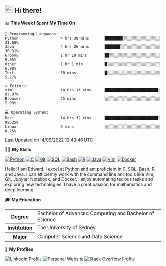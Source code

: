 ## <a href="#"><img src="https://media.giphy.com/media/hvRJCLFzcasrR4ia7z/giphy.gif" width="25px" height="25px"></a> Hi there!

<!--START_SECTION:waka-->
📊 **This Week I Spent My Time On** 

```text
💬 Programming Languages: 
Python                   4 hrs 38 mins       ████████░░░░░░░░░░░░░░░░░   31.65% 
Java                     4 hrs 26 mins       ███████░░░░░░░░░░░░░░░░░░   30.31% 
Groovy                   1 hr 19 mins        ██░░░░░░░░░░░░░░░░░░░░░░░   9.05% 
Other                    1 hr 1 min          █░░░░░░░░░░░░░░░░░░░░░░░░   6.98% 
Text                     50 mins             █░░░░░░░░░░░░░░░░░░░░░░░░   5.77%

🔥 Editors: 
Vim                      14 hrs 13 mins      ████████████████████████░   97.07% 
Browser                  25 mins             ░░░░░░░░░░░░░░░░░░░░░░░░░   2.93%

💻 Operating System: 
Mac                      14 hrs 32 mins      ████████████████████████░   99.25% 
Linux                    6 mins              ░░░░░░░░░░░░░░░░░░░░░░░░░   0.75%

```


 Last Updated on 14/09/2022 12:43:46 UTC
<!--END_SECTION:waka-->

💪🏻 **My Skills**

[![Python](https://img.shields.io/badge/-Python-yellow?style=flat-square&logo=Python)](#)
[![C     ](https://img.shields.io/badge/-C-blue?style=flat-square&logo=C)](#)
[![Git   ](https://img.shields.io/badge/-Git-grey?style=flat-square&logo=Git)](#)
[![SQL   ](https://img.shields.io/badge/-SQL-grey?style=flat-square&logo=SQLite)](#)
[![Bash  ](https://img.shields.io/badge/-Bash-grey?style=flat-square&logo=GNU-Bash)](#)
[![R     ](https://img.shields.io/badge/-R-grey?style=flat-square&logo=R)](#)
[![Java  ](https://img.shields.io/badge/-Java-grey?style=flat-square&logo=OpenJDK)](#)
[![Vim   ](https://img.shields.io/badge/-Vim-grey?style=flat-square&logo=Vim)](#)
[![Docker](https://img.shields.io/badge/-Docker-grey?style=flat-square&logo=Docker)](#)

Hello! I am Edward. I excel at Python and am proficient in C, SQL, Bash, R, and
Java. I can efficiently work with the command line and tools like Vim, Git,
Jupyter Notebook, and Docker. I enjoy automating tedious tasks and exploring new
technologies. I have a great passion for mathematics and deep learning.

🎓 **My Education**

<table>
<tr>
    <th>Degree</th>
    <td>Bachelor of Advanced Computing and Bachelor of Science</td>
</tr>
<tr>
    <th>Institution</th>
    <td>The University of Sydney</td>
</tr>
<tr>
    <th>Major</th>
    <td>Computer Science and Data Science</td>
</tr>
</table>

🔗 **My Profiles**

[![LinkedIn Profile](https://img.shields.io/badge/-LinkedIn-blue?style=social&logo=LinkedIn)](https://www.linkedin.com/in/ziao-ji)
[![Personal Website](https://img.shields.io/badge/-Personal%20Website-blue?style=social&logo=Bootstrap)](https://jiziao.works)
[![Stack Overflow Profile](https://img.shields.io/badge/-Stack%20Overflow-blue?style=social&logo=StackOverflow)](https://stackoverflow.com/users/11658924/spearandshield)
